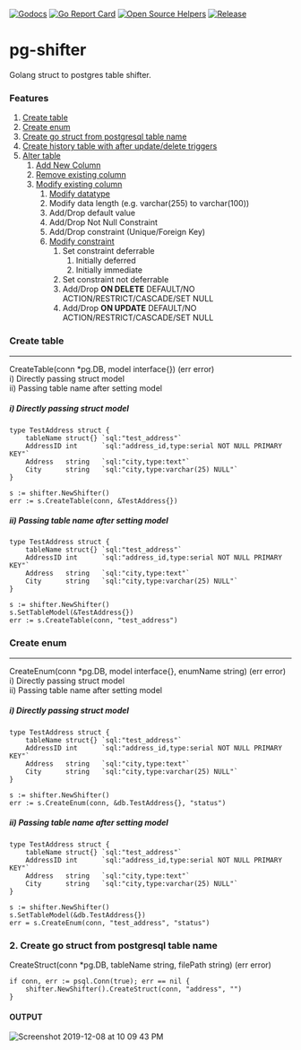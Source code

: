 [![Godocs](https://img.shields.io/badge/golang-documentation-blue.svg)](https://www.godoc.org/github.com/mayur-tolexo/pg-shifter)
[![Go Report Card](https://goreportcard.com/badge/github.com/mayur-tolexo/pg-shifter)](https://goreportcard.com/report/github.com/mayur-tolexo/pg-shifter)
[![Open Source Helpers](https://www.codetriage.com/mayur-tolexo/sworker/badges/users.svg)](https://www.codetriage.com/mayur-tolexo/pg-shifter)
[![Release](https://img.shields.io/github/release/mayur-tolexo/sworker.svg?style=flat-square)](https://github.com/mayur-tolexo/pg-shifter/releases)

# pg-shifter
Golang struct to postgres table shifter.

### Features
1. [Create table](#create-table)
2. [Create enum](#create-enum)
3. [Create go struct from postgresql table name](#create-go-struct-from-postgresql-table-name)
4. [Create history table with after update/delete triggers](#recovery)
5. [Alter table](#recovery)
	1. [Add New Column](#add-new-column)
	2. [Remove existing column](#remove-existing-column)
	3. [Modify existing column](#modify-existing-column)
		1. [Modify datatype](#modify-datatype)
		2. Modify data length (e.g. varchar(255) to varchar(100))
		3. Add/Drop default value
		4. Add/Drop Not Null Constraint
		5. Add/Drop constraint (Unique/Foreign Key)
		6. [Modify constraint](#modify-constraint)
			1. Set constraint deferrable
				1. Initially deferred
				1. Initially immediate
			2. Set constraint not deferrable
			3. Add/Drop **ON DELETE** DEFAULT/NO ACTION/RESTRICT/CASCADE/SET NULL
			4. Add/Drop **ON UPDATE** DEFAULT/NO ACTION/RESTRICT/CASCADE/SET NULL


### Create table
---------------
CreateTable(conn *pg.DB, model interface{}) (err error)  
i) Directly passing struct model  
ii) Passing table name after setting model  

##### i) Directly passing struct model
```
type TestAddress struct {
	tableName struct{} `sql:"test_address"`
	AddressID int      `sql:"address_id,type:serial NOT NULL PRIMARY KEY"`
	Address   string   `sql:"city,type:text"`
	City      string   `sql:"city,type:varchar(25) NULL"`
}

s := shifter.NewShifter()
err := s.CreateTable(conn, &TestAddress{})
```
##### ii) Passing table name after setting model
```
type TestAddress struct {
	tableName struct{} `sql:"test_address"`
	AddressID int      `sql:"address_id,type:serial NOT NULL PRIMARY KEY"`
	Address   string   `sql:"city,type:text"`
	City      string   `sql:"city,type:varchar(25) NULL"`
}

s := shifter.NewShifter()
s.SetTableModel(&TestAddress{})
err := s.CreateTable(conn, "test_address")
```

### Create enum
---------------
CreateEnum(conn *pg.DB, model interface{}, enumName string) (err error)  
i) Directly passing struct model   
ii) Passing table name after setting model  

##### i) Directly passing struct model
```
type TestAddress struct {
	tableName struct{} `sql:"test_address"`
	AddressID int      `sql:"address_id,type:serial NOT NULL PRIMARY KEY"`
	Address   string   `sql:"city,type:text"`
	City      string   `sql:"city,type:varchar(25) NULL"`
}

s := shifter.NewShifter()
err := s.CreateEnum(conn, &db.TestAddress{}, "status")
```
##### ii) Passing table name after setting model
```
type TestAddress struct {
	tableName struct{} `sql:"test_address"`
	AddressID int      `sql:"address_id,type:serial NOT NULL PRIMARY KEY"`
	Address   string   `sql:"city,type:text"`
	City      string   `sql:"city,type:varchar(25) NULL"`
}

s := shifter.NewShifter()
s.SetTableModel(&db.TestAddress{})
err = s.CreateEnum(conn, "test_address", "status")
```


### 2. Create go struct from postgresql table name
CreateStruct(conn *pg.DB, tableName string, filePath string) (err error)
```
if conn, err := psql.Conn(true); err == nil {
	shifter.NewShifter().CreateStruct(conn, "address", "")
}
```
#### OUTPUT
![Screenshot 2019-12-08 at 10 09 43 PM](https://user-images.githubusercontent.com/20511920/70392617-db073f80-1a07-11ea-856c-cf83247db3dd.png)
